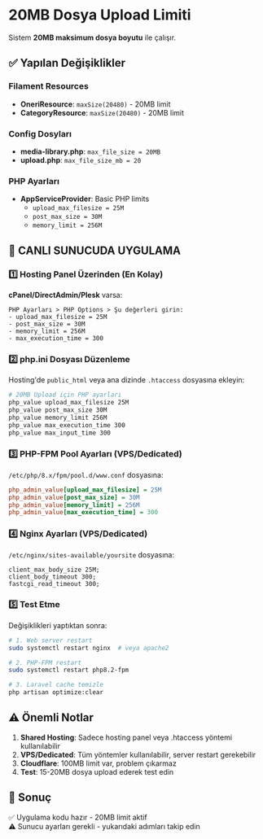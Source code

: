 # 20MB Dosya Upload Limiti

Sistem **20MB maksimum dosya boyutu** ile çalışır.

## ✅ Yapılan Değişiklikler

### Filament Resources

-   **OneriResource**: `maxSize(20480)` - 20MB limit
-   **CategoryResource**: `maxSize(20480)` - 20MB limit

### Config Dosyları

-   **media-library.php**: `max_file_size = 20MB`
-   **upload.php**: `max_file_size_mb = 20`

### PHP Ayarları

-   **AppServiceProvider**: Basic PHP limits
    -   `upload_max_filesize = 25M`
    -   `post_max_size = 30M`
    -   `memory_limit = 256M`

## 🚀 CANLI SUNUCUDA UYGULAMA

### 1️⃣ **Hosting Panel Üzerinden (En Kolay)**

**cPanel/DirectAdmin/Plesk** varsa:

```
PHP Ayarları > PHP Options > Şu değerleri girin:
- upload_max_filesize = 25M
- post_max_size = 30M
- memory_limit = 256M
- max_execution_time = 300
```

### 2️⃣ **php.ini Dosyası Düzenleme**

Hosting'de `public_html` veya ana dizinde `.htaccess` dosyasına ekleyin:

```apache
# 20MB Upload için PHP ayarları
php_value upload_max_filesize 25M
php_value post_max_size 30M
php_value memory_limit 256M
php_value max_execution_time 300
php_value max_input_time 300
```

### 3️⃣ **PHP-FPM Pool Ayarları (VPS/Dedicated)**

`/etc/php/8.x/fpm/pool.d/www.conf` dosyasına:

```ini
php_admin_value[upload_max_filesize] = 25M
php_admin_value[post_max_size] = 30M
php_admin_value[memory_limit] = 256M
php_admin_value[max_execution_time] = 300
```

### 4️⃣ **Nginx Ayarları (VPS/Dedicated)**

`/etc/nginx/sites-available/yoursite` dosyasına:

```nginx
client_max_body_size 25M;
client_body_timeout 300;
fastcgi_read_timeout 300;
```

### 5️⃣ **Test Etme**

Değişiklikleri yaptıktan sonra:

```bash
# 1. Web server restart
sudo systemctl restart nginx  # veya apache2

# 2. PHP-FPM restart
sudo systemctl restart php8.2-fpm

# 3. Laravel cache temizle
php artisan optimize:clear
```

## ⚠️ **Önemli Notlar**

1. **Shared Hosting**: Sadece hosting panel veya .htaccess yöntemi kullanılabilir
2. **VPS/Dedicated**: Tüm yöntemler kullanılabilir, server restart gerekebilir
3. **Cloudflare**: 100MB limit var, problem çıkarmaz
4. **Test**: 15-20MB dosya upload ederek test edin

## 🎯 **Sonuç**

✅ Uygulama kodu hazır - 20MB limit aktif  
⚠️ Sunucu ayarları gerekli - yukarıdaki adımları takip edin
